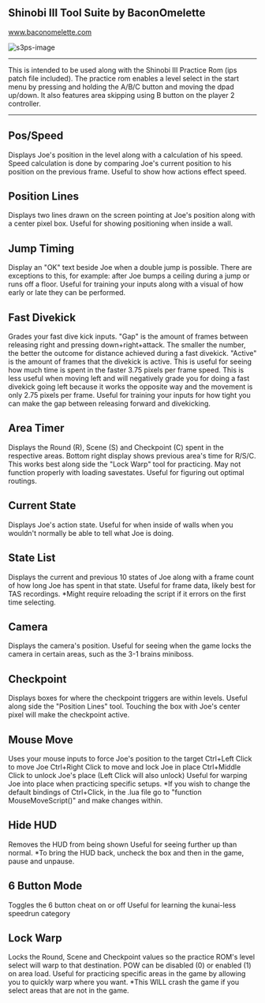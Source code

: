 Shinobi III Tool Suite by BaconOmelette
-
www.baconomelette.com

![s3ps-image](https://github.com/user-attachments/assets/09d5dce3-e3e5-4ddb-8971-1da85afa522c)

---

This is intended to be used along with the Shinobi III Practice Rom (ips patch file included).
The practice rom enables a level select in the start menu by pressing and holding the A/B/C button and moving the dpad up/down.
It also features area skipping using B button on the player 2 controller.

---

Pos/Speed
-

Displays Joe's position in the level along with a calculation of his speed.
Speed calculation is done by comparing Joe's current position to his position on the previous frame.
Useful to show how actions effect speed.

Position Lines
-

Displays two lines drawn on the screen pointing at Joe's position along with a center pixel box.
Useful for showing positioning when inside a wall.
	
Jump Timing
-

Display an "OK" text beside Joe when a double jump is possible.
There are exceptions to this, for example: after Joe bumps a ceiling during a jump or runs off a floor.
Useful for training your inputs along with a visual of how early or late they can be performed.
	
Fast Divekick
-

Grades your fast dive kick inputs.
"Gap" is the amount of frames between releasing right and pressing down+right+attack. The smaller the number, the better the outcome for distance achieved during a fast divekick.
"Active" is the amount of frames that the divekick is active. This is useful for seeing how much time is spent in the faster 3.75 pixels per frame speed.
This is less useful when moving left and will negatively grade you for doing a fast divekick going left because it works the opposite way and the movement is only 2.75 pixels per frame.
Useful for training your inputs for how tight you can make the gap between releasing forward and divekicking.

Area Timer
-

Displays the Round (R), Scene (S) and Checkpoint (C) spent in the respective areas.
Bottom right display shows previous area's time for R/S/C.
This works best along side the "Lock Warp" tool for practicing. May not function properly with loading savestates.
Useful for figuring out optimal routings.

Current State
-

Displays Joe's action state.
Useful for when inside of walls when you wouldn't normally be able to tell what Joe is doing.

State List
-

Displays the current and previous 10 states of Joe along with a frame count of how long Joe has spent in that state.
Useful for frame data, likely best for TAS recordings.
	*Might require reloading the script if it errors on the first time selecting.
	
Camera
-

Displays the camera's position.
Useful for seeing when the game locks the camera in certain areas, such as the 3-1 brains miniboss.

Checkpoint
-

Displays boxes for where the checkpoint triggers are within levels.
Useful along side the "Position Lines" tool. Touching the box with Joe's center pixel will make the checkpoint active.

Mouse Move
-

Uses your mouse inputs to force Joe's position to the target
Ctrl+Left Click to move Joe
Ctrl+Right Click to move and lock Joe in place
Ctrl+Middle Click to unlock Joe's place (Left Click will also unlock)
Useful for warping Joe into place when practicing specific setups.
	*If you wish to change the default bindings of Ctrl+Click, in the .lua file go to "function MouseMoveScript()" and make changes within.

Hide HUD
-

Removes the HUD from being shown
Useful for seeing further up than normal.
	*To bring the HUD back, uncheck the box and then in the game, pause and unpause.
  
6 Button Mode
-

Toggles the 6 button cheat on or off
Useful for learning the kunai-less speedrun category

Lock Warp
-

Locks the Round, Scene and Checkpoint values so the practice ROM's level select will warp to that destination.
POW can be disabled (0) or enabled (1) on area load.
Useful for practicing specific areas in the game by allowing you to quickly warp where you want.
	*This WILL crash the game if you select areas that are not in the game.

